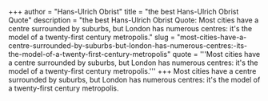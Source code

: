 +++
author = "Hans-Ulrich Obrist"
title = "the best Hans-Ulrich Obrist Quote"
description = "the best Hans-Ulrich Obrist Quote: Most cities have a centre surrounded by suburbs, but London has numerous centres: it's the model of a twenty-first century metropolis."
slug = "most-cities-have-a-centre-surrounded-by-suburbs-but-london-has-numerous-centres:-its-the-model-of-a-twenty-first-century-metropolis"
quote = '''Most cities have a centre surrounded by suburbs, but London has numerous centres: it's the model of a twenty-first century metropolis.'''
+++
Most cities have a centre surrounded by suburbs, but London has numerous centres: it's the model of a twenty-first century metropolis.
